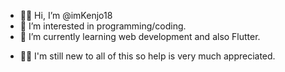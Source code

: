 - 👋🏻 Hi, I’m @imKenjo18
- 👀 I’m interested in programming/coding.
- 🌱 I’m currently learning web development and also Flutter.
<!--- - 💞️ I’m looking to collaborate on ...
- 📫 How to reach me ... --->
- 👶🏻 I'm still new to all of this so help is very much appreciated.

<!---
imKenjo18/imKenjo18 is a ✨ special ✨ repository because its `README.md` (this file) appears on your GitHub profile.
You can click the Preview link to take a look at your changes.
--->
